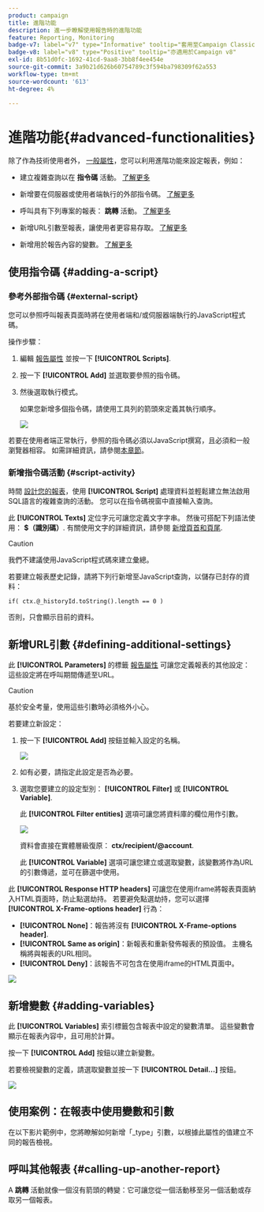 ```yaml
---
product: campaign
title: 進階功能
description: 進一步瞭解使用報告時的進階功能
feature: Reporting, Monitoring
badge-v7: label="v7" type="Informative" tooltip="套用至Campaign Classic v7"
badge-v8: label="v8" type="Positive" tooltip="亦適用於Campaign v8"
exl-id: 8b51d0fc-1692-41cd-9aa8-3bb8f4ee454e
source-git-commit: 3a9b21d626b60754789c3f594ba798309f62a553
workflow-type: tm+mt
source-wordcount: '613'
ht-degree: 4%

---
```


# 進階功能{#advanced-functionalities}



除了作為技術使用者外， [一般屬性](../../reporting/using/properties-of-the-report.md)，您可以利用進階功能來設定報表，例如：

* 建立複雜查詢以在 **指令碼** 活動。 [了解更多](#script-activity)

* 新增要在伺服器或使用者端執行的外部指令碼。 [了解更多](#external-script)

* 呼叫具有下列專案的報表： **跳轉** 活動。 [了解更多](#calling-up-another-report)

* 新增URL引數至報表，讓使用者更容易存取。 [了解更多](#calling-up-another-report)

* 新增用於報告內容的變數。 [了解更多](#adding-variables)

## 使用指令碼 {#adding-a-script}

### 參考外部指令碼 {#external-script}

您可以參照呼叫報表頁面時將在使用者端和/或伺服器端執行的JavaScript程式碼。

操作步驟：

1. 編輯 [報告屬性](../../reporting/using/properties-of-the-report.md) 並按一下 **[!UICONTROL Scripts]**.
1. 按一下 **[!UICONTROL Add]** 並選取要參照的指令碼。
1. 然後選取執行模式。

   如果您新增多個指令碼，請使用工具列的箭頭來定義其執行順序。

   ![](assets/reporting_custom_js.png)

若要在使用者端正常執行，參照的指令碼必須以JavaScript撰寫，且必須和一般瀏覽器相容。 如需詳細資訊，請參閱[本章節](../../web/using/web-forms-answers.md)。

### 新增指令碼活動 {#script-activity}

時間 [設計您的報表](../../reporting/using/creating-a-new-report.md#modelizing-the-chart)，使用 **[!UICONTROL Script]** 處理資料並輕鬆建立無法啟用SQL語言的複雜查詢的活動。 您可以在指令碼視窗中直接輸入查詢。

此 **[!UICONTROL Texts]** 定位字元可讓您定義文字字串。 然後可搭配下列語法使用： **$（識別碼）**. 有關使用文字的詳細資訊，請參閱 [新增頁首和頁尾](../../reporting/using/element-layout.md#adding-a-header-and-a-footer).

>[!CAUTION]
>
>我們不建議使用JavaScript程式碼來建立彙總。

若要建立報表歷史記錄，請將下列行新增至JavaScript查詢，以儲存已封存的資料：

```
if( ctx.@_historyId.toString().length == 0 )
```

否則，只會顯示目前的資料。

## 新增URL引數 {#defining-additional-settings}

此 **[!UICONTROL Parameters]** 的標籤 [報告屬性](../../reporting/using/properties-of-the-report.md) 可讓您定義報表的其他設定：這些設定將在呼叫期間傳遞至URL。

>[!CAUTION]
>
>基於安全考量，使用這些引數時必須格外小心。

若要建立新設定：

1. 按一下 **[!UICONTROL Add]** 按鈕並輸入設定的名稱。

   ![](assets/s_ncs_advuser_report_properties_09a.png)

1. 如有必要，請指定此設定是否為必要。

1. 選取您要建立的設定型別： **[!UICONTROL Filter]** 或 **[!UICONTROL Variable]**.

   此 **[!UICONTROL Filter entities]** 選項可讓您將資料庫的欄位用作引數。

   ![](assets/s_ncs_advuser_report_properties_09b.png)

   資料會直接在實體層級復原： **ctx/recipient/@account**.

   此 **[!UICONTROL Variable]** 選項可讓您建立或選取變數，該變數將作為URL的引數傳遞，並可在篩選中使用。

此 **[!UICONTROL Response HTTP headers]** 可讓您在使用iframe將報表頁面納入HTML頁面時，防止點選劫持。 若要避免點選劫持，您可以選擇 **[!UICONTROL X-Frame-options header]** 行為：

* **[!UICONTROL None]**：報告將沒有 **[!UICONTROL X-Frame-options header]**.
* **[!UICONTROL Same as origin]**：新報表和重新發佈報表的預設值。 主機名稱將與報表的URL相同。
* **[!UICONTROL Deny]**：該報告不可包含在使用iframe的HTML頁面中。

![](assets/s_ncs_advuser_report_properties_09c.png)

## 新增變數 {#adding-variables}

此 **[!UICONTROL Variables]** 索引標籤包含報表中設定的變數清單。 這些變數會顯示在報表內容中，且可用於計算。

按一下 **[!UICONTROL Add]** 按鈕以建立新變數。

若要檢視變數的定義，請選取變數並按一下 **[!UICONTROL Detail...]** 按鈕。

![](assets/s_ncs_advuser_report_properties_10.png)

## 使用案例：在報表中使用變數和引數

在以下影片範例中，您將瞭解如何新增「_type」引數，以根據此屬性的值建立不同的報告檢視。

<!--
![](assets/do-not-localize/how-to-video.png) [Discover this feature in video](https://helpx.adobe.com/campaign/classic/how-to/add-url-parameter-in-acv6.html?playlist=/ccx/v1/collection/product/campaign/classic/segment/business-practitioners/explevel/intermediate/applaunch/how-to-4/collection.ccx.js&ref=helpx.adobe.com)-->


## 呼叫其他報表 {#calling-up-another-report}

A **跳轉** 活動就像一個沒有箭頭的轉變：它可讓您從一個活動移至另一個活動或存取另一個報表。
